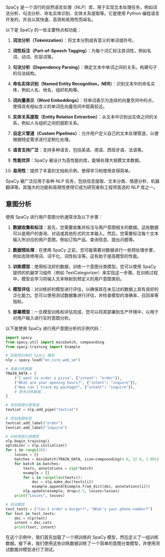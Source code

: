 SpaCy 是一个流行的自然语言处理（NLP）库，用于实现文本处理任务，例如词法分析、句法分析、命名实体识别、实体关系提取等。它是使用 Python 编程语言开发的，并且以其快速、高效和易用性而闻名。

以下是 SpaCy 的一些主要特点和功能：

1. **词法分析（Tokenization）**：将文本分割成有意义的单词或符号。

2. **词性标注（Part-of-Speech Tagging）**：为每个词汇标注其词性，例如名词、动词、形容词等。

3. **句法分析（Dependency Parsing）**：确定文本中单词之间的关系，构建句子的句法结构。

4. **命名实体识别（Named Entity Recognition，NER）**：识别文本中的命名实体，例如人名、地名、组织机构等。

5. **词向量表示（Word Embeddings）**：将单词表示为连续的向量空间中的点，使得具有相似含义的单词在向量空间中距离较近。

6. **实体关系提取（Entity Relation Extraction）**：从文本中识别出实体之间的关系，例如人与组织之间的就职关系。

7. **自定义管道（Custom Pipelines）**：允许用户定义自己的文本处理管道，以便根据特定需求进行定制化处理。

8. **语言支持广泛**：支持多种语言，包括英语、德语、西班牙语、法语等。

9. **性能优异**：SpaCy 被设计为高性能的库，能够处理大规模文本数据。

10. **易用性**：提供了丰富的文档和示例，使得学习和使用变得简单。

SpaCy 被广泛应用于各种 NLP 任务，包括信息提取、文本分类、情感分析、机器翻译等。其强大的功能和易用性使得它成为研究者和工程师首选的 NLP 库之一。

## 意图分析
使用 SpaCy 进行用户意图分析通常涉及以下步骤：

1. **数据收集和标注**：首先，您需要收集并标注与用户意图相关的数据。这些数据可以是用户的查询、对话或其他形式的文本输入。然后，您需要标注每个文本输入所对应的用户意图，例如订购产品、查询信息、提出问题等。

2. **数据预处理**：在使用 SpaCy 之前，您可能需要对数据进行一些预处理步骤，例如去除停用词、词干化、词性标注等。这有助于提高模型的性能。

3. **训练模型**：使用标注好的数据，训练一个意图分类模型。您可以使用 SpaCy 提供的机器学习组件（例如 TextCategorizer）来实现这一步骤。在训练过程中，模型会学习将输入文本映射到预定义的用户意图类别。

4. **模型评估**：对训练好的模型进行评估，以确保其在未见过的数据上具有良好的泛化能力。您可以使用测试数据集进行评估，并检查模型的准确率、召回率等指标。

5. **部署模型**：一旦模型训练和评估完成，您可以将其部署到生产环境中，以用于对用户输入进行实时意图分析。

以下是使用 SpaCy 进行用户意图分析的示例代码：

```python
import spacy
from spacy.util import minibatch, compounding
from spacy.training import Example

# 加载预训练的 SpaCy 模型
nlp = spacy.load("en_core_web_sm")

# 准备训练数据
TRAIN_DATA = [
    ("I want to order a pizza", {"intent": "order"}),
    ("What are your opening hours?", {"intent": "inquire"}),
    ("How can I track my package?", {"intent": "inquire"}),
    # 更多训练数据...
]

# 添加意图分类管道
textcat = nlp.add_pipe("textcat")

# 添加意图标签
textcat.add_label("order")
textcat.add_label("inquire")

# 训练意图分类模型
nlp.begin_training()
optimizer = nlp.initialize()
for i in range(20):
    losses = {}
    batches = minibatch(TRAIN_DATA, size=compounding(4.0, 32.0, 1.001))
    for batch in batches:
        texts, annotations = zip(*batch)
        example = []
        for i in range(len(texts)):
            doc = nlp.make_doc(texts[i])
            example.append(Example.from_dict(doc, annotations[i]))
        nlp.update(example, drop=0.5, losses=losses)
    print("Losses", losses)

# 测试模型
test_texts = ["Can I order a burger?", "What's your phone number?"]
for text in test_texts:
    doc = nlp(text)
    intent = doc.cats
    print(text, intent)
```

在这个示例中，我们首先加载了一个预训练的 SpaCy 模型，然后定义了一组训练数据。接下来，我们使用这些训练数据训练了一个简单的意图分类模型，并使用测试数据对模型进行了测试。